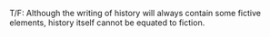 T/F: Although the writing of history will always contain some fictive elements, history itself cannot be equated to fiction.  















